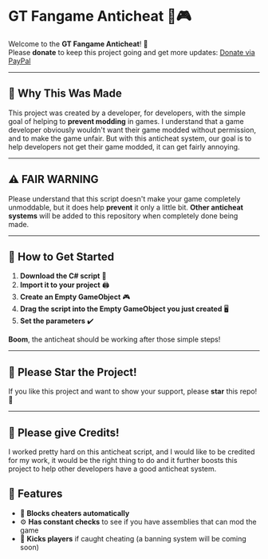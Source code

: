 # **GT Fangame Anticheat** 🚫🎮

Welcome to the **GT Fangame Anticheat**! 🚀  
Please **donate** to keep this project going and get more updates: [Donate via PayPal](http://paypal.me/zixeddev)

---

## 🤔 **Why This Was Made**
This project was created by a developer, for developers, with the simple goal of helping to **prevent modding** in games. I understand that a game developer obviously wouldn't want their game modded without permission, and to make the game unfair. But with this anticheat system, our goal is to help developers not get their game modded, it can get fairly annoying.

---

## ⚠️ **FAIR WARNING**
Please understand that this script doesn't make your game completely unmoddable, but it does help **prevent** it only a little bit. **Other anticheat systems** will be added to this repository when completely done being made.

---

## 📌 **How to Get Started**
1. **Download the C# script** 📝
2. **Import it to your project** 🖨️
3. **Create an Empty GameObject** 🎮
4. **Drag the script into the Empty GameObject you just created** 🖥️
5. **Set the parameters** ✔️

**Boom**, the anticheat should be working after those simple steps!

---

## 🌟 **Please Star the Project!**
If you like this project and want to show your support, please **star** this repo! 🌟

---

## 🤝 **Please give Credits!**
I worked pretty hard on this anticheat script, and I would like to be credited for my work, it would be the right thing to do and it further boosts this project to help other developers have a good anticheat system.

## 🤖 **Features**
- 🚫 **Blocks cheaters automatically**
- ⚙️ **Has constant checks** to see if you have assemblies that can mod the game
- 🥾 **Kicks players** if caught cheating (a banning system will be coming soon)
